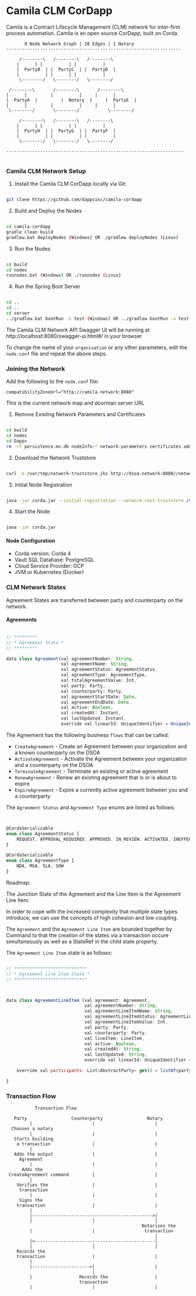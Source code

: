# Camila CLM CorDapp

Camila is a Contract Lifecycle Management (CLM) network for inter-firm process automation. Camila is an open source CorDapp, built on Corda.

```
	   8 Node Network Graph | 28 Edges | 1 Notary
-------------------------------------------------------------------

	 /--------\   /--------\   /--------\                                   
	|	   | |	        | |          |                  
	|  PartyB  | |  PartyC  | |  PartyD  | 
	|          | |	   	| |          |                   
 	 \--------/   \--------/   \--------/

 /--------\	      /--------\	   /--------\
|	   |	     |	        |	  |	     |
|  PartyA  |	     |  Notary  |	  |  PartyE  | 
|	   |	     |	        |	  |	     | 
 \--------/	      \--------/           \--------/

	 /--------\   /--------\   /--------\                                   
	|	   | |	        | |          |                            
	|  PartyH  | |  PartyG  | |  PartyF  | 
	|          | |	        | |          |                             
 	 \--------/   \--------/   \--------/

--------------------------------------------------------------------


```

### Camila CLM Network Setup


1) Install the Camila CLM CorDapp locally via Git:

```bash

git clone https://github.com/dappsinc/camila-cordapp

```

2) Build and Deploy the Nodes


```bash

cd camila-cordapp
gradle clean build
gradlew.bat deployNodes (Windows) OR ./gradlew deployNodes (Linux)

```

3) Run the Nodes

```bash

cd build 
cd nodes
runnodes.bat (Windows) OR ./runnodes (Linux)

```
4) Run the Spring Boot Server

```bash

cd ..
cd ..
cd server
../gradlew.bat bootRun -x test (Windows) OR ../gradlew bootRun -x test

```
The Camila CLM Network API Swagger UI will be running at http://localhost:8080/swagger-ui.html#/ in your browser

To change the name of your `organisation` or any other parameters, edit the `node.conf` file and repeat the above steps.

### Joining the Network

Add the following to the `node.conf` file:

`compatibilityZoneUrl="http://camila.network:8080"`

This is the current network map and doorman server URL

1) Remove Existing Network Parameters and Certificates

```bash

cd build
cd nodes
cd Dapps
rm -rf persistence.mv.db nodeInfo-* network-parameters certificates additional-node-infos

```

2) Download the Network Truststore

```bash

curl -o /var/tmp/network-truststore.jks http://dsoa.network:8080//network-map/truststore

```

3) Initial Node Registration

```bash

java -jar corda.jar --initial-registration --network-root-truststore /var/tmp/network-truststore.jks --network-root-truststore-password trustpass

```
4) Start the Node

```bash

java -jar corda.jar

```


#### Node Configuration

- Corda version: Corda 4
- Vault SQL Database: PostgreSQL
- Cloud Service Provider: GCP
- JVM or Kubernetes (Docker)

### CLM Network States

Agreement States are transferred between party and counterparty on the network.

#### Agreements

```jsx

// *********
// * Agreement State *
// *********

data class Agreement(val agreementNumber: String,
                     val agreementName: String,
                     val agreementStatus: AgreementStatus,
                     val agreementType: AgreementType,
                     val totalAgreementValue: Int,
                     val party: Party,
                     val counterparty: Party,
                     val agreementStartDate: Date,
                     val agreementEndDate: Date,
                     val active: Boolean,
                     val createdAt: Instant,
                     val lastUpdated: Instant,
                     override val linearId: UniqueIdentifier = UniqueIdentifier()) 


```

The Agreement has the following business `flows` that can be called:

- `CreateAgreement` - Create an Agreement between your organization and a known counterparty on the DSOA
- `ActivateAgreement` - Activate the Agreement between your organization and a counterparty on the DSOA
- `TerminateAgreement` - Terminate an existing or active agreement
- `RenewAgreement` - Renew an existing agreement that is or is about to expire
- `ExpireAgreement` - Expire a currently active agreement between you and a counterparty

The `Agreement Status` and `Agreement Type` enums are listed as follows:

```jsx


@CordaSerializable
enum class AgreementStatus {
    REQUEST, APPROVAL_REQUIRED, APPROVED, IN_REVIEW, ACTIVATED, INEFFECT, REJECTED, RENEWED, TERMINATED, AMENDED, SUPERSEDED, EXPIRED
}

@CordaSerializable
enum class AgreementType {
    NDA, MSA, SLA, SOW
}


```


Roadmap:

The Junction State of the Agreement and the Line Item is the Agreement Line Item. 

In order to cope with the increased complexity that multiple state types introduce, we can use the concepts of high cohesion and low coupling.

The `Agreement` and the `Agreement Line Item` are bounded together by Command to that the creation of the states via a transaction occure simultaneously as well as a StateRef in the child state property.


The `Agreement Line Item` state is as follows:


```jsx

// ****************************
// * Agreement Line Item State *
// ****************************



data class AgreementLineItem (val agreement: Agreement,
                              val agreementNumber: String,
                              val agreementLineItemName: String,
                              val agreementLineItemStatus: AgreementLineItemStatus,
                              val agreementLineItemValue: Int,
                              val party: Party,
                              val counterparty: Party,
                              val lineItem: LineItem,
                              val active: Boolean,
                              val createdAt: String,
                              val lastUpdated: String,
                              override val linearId: UniqueIdentifier = UniqueIdentifier()) : LinearState, ContractState {

    override val participants: List<AbstractParty> get() = listOf(party, counterparty)

}

```

### Transaction Flow 

 ``` 
 			Transaction Flow
 
	Party                 Counterparty                 Notary
          |                       |                       |
   Chooses a notary
          |                       |                       |
    Starts building
     a transaction                |                       |
          |
    Adds the output               |                       |
      Agreement
          |                       |                       |
       Adds the
  CreateAgreement command         |                       |
          |
     Verifies the                 |                       |
      transaction
          |                       |                       |
      Signs the
     transaction                  |                       |
          |
          |---------------------------------------------->|
          |                       |                       |
                                                     Notarises the
          |                       |                   transaction
                                                          |
          |<----------------------------------------------|
          |                       |                       |
     Records the
     transaction                  |                       |
          |
          |---------------------->|                       |
                                  |
          |                  Records the                  |
                             transaction
          |                       |                       |
                                                        
```
